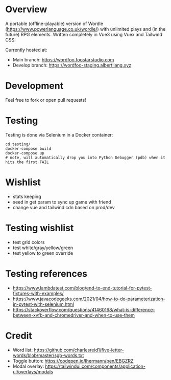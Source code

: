 # Overview

A portable (offline-playable) version of Wordle (https://www.powerlanguage.co.uk/wordle/) with unlimited plays and (in the future) RPG elements.  Written completely in Vue3 using Vuex and Tailwind CSS.

Currently hosted at:
- Main branch: https://wordfoo.foostarstudio.com
- Develop branch: https://wordfoo-staging.albertliang.xyz

# Development

Feel free to fork or open pull requests!

# Testing

Testing is done via Selenium in a Docker container:

```
cd testing/
docker-compose build
docker-compose up
# note, will automatically drop you into Python Debugger (pdb) when it hits the first FAIL
```

# Wishlist

- stats keeping
- seed in get param to sync up game with friend
- change vue and tailwind cdn based on prod/dev

# Testing wishlist

- test grid colors
- test white/gray/yellow/green
- test yellow to green override

# Testing references

- https://www.lambdatest.com/blog/end-to-end-tutorial-for-pytest-fixtures-with-examples/
- https://www.javacodegeeks.com/2021/04/how-to-do-parameterization-in-pytest-with-selenium.html
- https://stackoverflow.com/questions/41460168/what-is-difference-between-xvfb-and-chromedriver-and-when-to-use-them

# Credit

- Word list: https://github.com/charlesreid1/five-letter-words/blob/master/sgb-words.txt
- Toggle button: https://codepen.io/lhermann/pen/EBGZRZ
- Modal overlay: https://tailwindui.com/components/application-ui/overlays/modals
